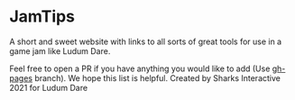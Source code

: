 # JamTips
A short and sweet website with links to all sorts of great tools for use in a game jam like Ludum Dare.

Feel free to open a PR if you have anything you would like to add (Use [gh-pages](https://github.com/Sharks-Interactive/JamTips/tree/gh-pages) branch). We hope this list is helpful.
Created by Sharks Interactive 2021 for Ludum Dare
